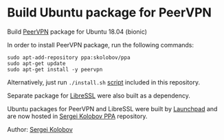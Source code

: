 # Build Ubuntu package for PeerVPN

Build [PeerVPN](https://peervpn.net) package for Ubuntu 18.04 (bionic)

In order to install PeerVPN package, run the following commands:

```shell
sudo apt-add-repository ppa:skolobov/ppa
sudo apt-get update
sudo apt-get install -y peervpn
```

Alternatively, just run `./install.sh` [script](install.sh)
included in this repository.

Separate package for [LibreSSL](https://libressl.org) were also built 
as a dependency.

Ubuntu packages for PeerVPN and LibreSSL were built by
[Launchpad](https://launchpad.net) and are now hosted in 
[Sergei Kolobov PPA](https://launchpad.net/~skolobov/+archive/ubuntu/ppa)
repository.

Author: [Sergei Kolobov](https://github.com/skolobov)
